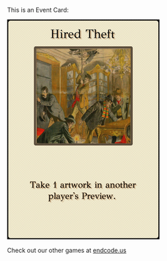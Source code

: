This is an Event Card: 
 
 ![alt text](Hired_Theft[face,2].png?raw=true "Event Card")  
 
 
 
 
 
 Check out our other games at [endcode.us](https://endcode.us/)